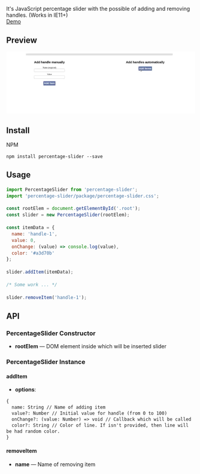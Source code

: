 It's JavaScript percentage slider with the possible of adding and removing handles. (Works in IE11+)<br>
[Demo](https://zarwlar.github.io/percentage-slider/)

Preview
-------------
![](./preview.webp)

Install
-------------

NPM
```
npm install percentage-slider --save
```

Usage
-------------

```javascript
import PercentageSlider from 'percentage-slider';
import 'percentage-slider/package/percentage-slider.css';

const rootElem = document.getElementById('.root');
const slider = new PercentageSlider(rootElem);

const itemData = {
  name: 'handle-1',
  value: 0,
  onChange: (value) => console.log(value),
  color: '#a3d70b'
};

slider.addItem(itemData);

/* Some work ... */

slider.removeItem('handle-1');
```

API
-------------
### PercentageSlider Constructor
- **rootElem** — DOM element inside which will be inserted slider
### PercentageSlider Instance
#### addItem
- **options**:
```
{
  name: String // Name of adding item
  value?: Number // Initial value for handle (from 0 to 100)
  onChange?: (value: Number) => void // Callback which will be called
  color?: String // Color of line. If isn't provided, then line will be had random color.
}
```

#### removeItem
- **name** — Name of removing item
